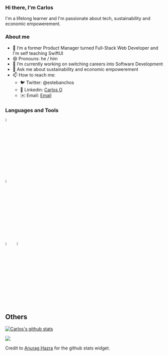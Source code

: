 ### Hi there, I'm Carlos

I'm a lifelong learner and I'm passionate about tech, sustainability and economic empowerement.

### About me
- 🌱 I’m a former Product Manager turned Full-Stack Web Developer and I'm self teaching SwiftUI
- 😄 Pronouns: he / him
- 🔭 I’m currently working on switching careers into Software Development
- 💬 Ask me about sustainability and economic empowerement
- 📫 How to reach me: 
  - 🐦 Twitter: @estebanchos
  - 🏢 Linkedin: [Carlos O](https://www.linkedin.com/in/carlosocampo/)
  - ✉️ Email: [Email](mailto:charlie@carlosocampo.ca)
  
### Languages and Tools

<code><img width="5%" src="https://www.vectorlogo.zone/logos/github/github-ar21.svg"> </code>
<code><img width="5%" src="https://www.vectorlogo.zone/logos/w3_html5/w3_html5-ar21.svg"> </code>
<code><img width="5%" src=""> </code>
<code><img width="5%" src=""> </code>

## Others

  
[![Carlos's github stats](https://github-readme-stats.vercel.app/api?username=estebanchos&count_private=true&show_icons=true&theme=tokyonight&hide_rank=false)](https://github.com/anuraghazra/github-readme-stats)

<img src="https://github-readme-stats.vercel.app/api/top-langs?username=estebanchos"/>

Credit to [Anurag Hazra](https://github.com/anuraghazra/github-readme-stats.git) for the github stats widget.

<!--
**estebanchos/estebanchos** is a ✨ _special_ ✨ repository because its `README.md` (this file) appears on your GitHub profile.

Here are some ideas to get you started:

- 🔭 I’m currently working on ...
 ...
- 👯 I’m looking to collaborate on ...
- 🤔 I’m looking for help with ...
- 
- 

- ⚡ Fun fact: ...
-->
